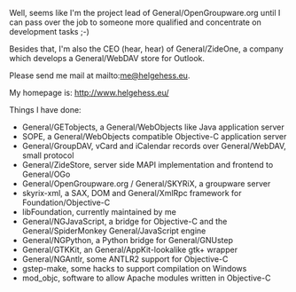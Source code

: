 

Well, seems like I'm the project lead of General/OpenGroupware.org until I can pass over the job to someone more qualified and concentrate on development tasks ;-)

Besides that, I'm also the CEO (hear, hear) of General/ZideOne, a company which develops a General/WebDAV store for Outlook.

Please send me mail at mailto:me@helgehess.eu.

My homepage is: http://www.helgehess.eu/

Things I have done:
 
 * General/GETobjects, a General/WebObjects like Java application server
 * SOPE, a General/WebObjects compatible Objective-C application server
 * General/GroupDAV, vCard and iCalendar records over General/WebDAV, small protocol
 * General/ZideStore, server side MAPI implementation and frontend to General/OGo
 * General/OpenGroupware.org / General/SKYRiX, a groupware server
 * skyrix-xml, a SAX, DOM and General/XmlRpc framework for Foundation/Objective-C
 * libFoundation, currently maintained by me
 * General/NGJavaScript, a bridge for Objective-C and the General/SpiderMonkey General/JavaScript engine
 * General/NGPython, a Python bridge for General/GNUstep
 * General/GTKKit, an General/AppKit-lookalike gtk+ wrapper
 * General/NGAntlr, some ANTLR2 support for Objective-C
 * gstep-make, some hacks to support compilation on Windows
 * mod_objc, software to allow Apache modules written in Objective-C